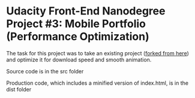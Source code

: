 # Udacity Front-End Nanodegree Project #3: Mobile Portfolio (Performance Optimization)

The task for this project was to take an existing project ([forked from here](https://github.com/udacity/frontend-nanodegree-mobile-portfolio)) and optimize it for download speed and smooth animation.

Source code is in the src folder

Production code, which includes a minified version of index.html, is in the dist folder
